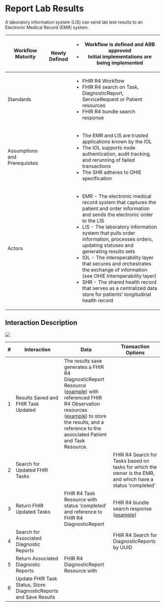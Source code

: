 # Report Lab Results

A laboratory information system (LIS) can send lab test results to an Electronic Medical Record (EMR) system.

| **Workflow Maturity**         | <p><img src="https://lh6.googleusercontent.com/Kxkqfa92YGW3mIOmWio0Twi4YLMA92z6mL1MuFzkx4AWS5CX5zbzWid5z4p2W-e6O66llKpaU0r6lzwyXfhbIiWmkVEuPDy6stX5x5L8uC2DkEXs6qUFX-7xxXTlb9hbkg" alt=""></p><p><strong>Newly Defined</strong></p> | <ul><li>Workflow is defined and ARB approved</li><li>Initial implementations are being implemented</li></ul>                                                                                                                                                                                                                                                                                                                                                                                                                                                      |
| ----------------------------- | ----------------------------------------------------------------------------------------------------------------------------------------------------------------------------------------------------------------------------------- | ----------------------------------------------------------------------------------------------------------------------------------------------------------------------------------------------------------------------------------------------------------------------------------------------------------------------------------------------------------------------------------------------------------------------------------------------------------------------------------------------------------------------------------------------------------------- |
| Standards                     |                                                                                                                                                                                                                                     | <ul><li>FHIR R4 Workflow</li><li>FHIR R4 search on Task, DiagnosticReport, ServiceRequest or Patient resources</li><li>FHIR R4 bundle search response</li></ul>                                                                                                                                                                                                                                                                                                                                                                                                   |
| Assumptions and Prerequisites |                                                                                                                                                                                                                                     | <ul><li>The EMR and LIS are trusted applications known by the IOL</li><li>The IOL supports node authentication, audit tracking, and rerunning of failed transactions</li><li>The SHR adheres to OHIE specification</li></ul>                                                                                                                                                                                                                                                                                                                                      |
| Actors                        |                                                                                                                                                                                                                                     | <ul><li>EMR - The electronic medical record system that captures the patient and order information and sends the electronic order to the LIS</li><li>LIS - The laboratory information system that pulls order information, processes orders, updating statuses and generating results sets</li><li>IOL - The interoperability layer that secures and orchestrates the exchange of information (see OHIE Interoperability layer)</li><li>SHR - The shared health record that serves as a centralized data store for patients’ longitudinal health record</li></ul> |

## **Interaction Description**

![](https://lh3.googleusercontent.com/jaFnDthLcquyqr0od9FNVobs1RxK5xaXZQ6ixemAzUHB3Dd0PcNMqm-2tmcnMV\_U\_M\_OHH5vZmC92cdQnJqN311AWvP\_Acv9Pc-pNE2Wm1T\_W4F5BNRm4XkOjpOA91TuUw)

| # | **Interaction**                                                   | **Data**                                                                                                                                                                                                                                                                                                                                                                                                                                                                   | Transaction Options                                                                                                                                                 |
| - | ----------------------------------------------------------------- | -------------------------------------------------------------------------------------------------------------------------------------------------------------------------------------------------------------------------------------------------------------------------------------------------------------------------------------------------------------------------------------------------------------------------------------------------------------------------- | ------------------------------------------------------------------------------------------------------------------------------------------------------------------- |
| 1 | Results Saved and FHIR Task Updated                               | The results save generates a FHIR R4 DiagnosticReport Resource ([example](https://docs.google.com/document/d/10cEBED1abA2s8LWFzLDWldv4j25pByQF8K2oZfhHB24/edit?ts=5f245ba3#heading=h.rdb5qcec7z1h)) with referenced FHIR R4 Observation resources ([example](https://docs.google.com/document/d/10cEBED1abA2s8LWFzLDWldv4j25pByQF8K2oZfhHB24/edit?ts=5f245ba3#heading=h.jridzznwrp75)) to store the results,  and a reference to the associated Patient and Task Resource. |                                                                                                                                                                     |
| 2 | Search for Updated FHIR Tasks                                     |                                                                                                                                                                                                                                                                                                                                                                                                                                                                            | FHIR R4 Search for Tasks based on tasks for which the owner is the EMR, and which have a status ‘completed’                                                         |
| 3 | Return FHIR Updated Tasks                                         | FHIR R4 Task Resource with status ‘completed’ and reference to FHIR R4 DiagnosticReport                                                                                                                                                                                                                                                                                                                                                                                    | FHIR R4 bundle search response ([example](https://docs.google.com/document/d/10cEBED1abA2s8LWFzLDWldv4j25pByQF8K2oZfhHB24/edit?ts=5f245ba3#heading=h.avnpgs9wlolc)) |
| 4 | Search for Associated Diagnostic Reports                          |                                                                                                                                                                                                                                                                                                                                                                                                                                                                            | FHIR R4 Search for DiagnosticReports by UUID                                                                                                                        |
| 5 | Return Associated Diagnostic Reports                              | FHIR R4 DiagnosticReport Resource with                                                                                                                                                                                                                                                                                                                                                                                                                                     |                                                                                                                                                                     |
| 6 | Update FHIR Task Status, Store DiagnosticReports and Save Results |                                                                                                                                                                                                                                                                                                                                                                                                                                                                            |                                                                                                                                                                     |
